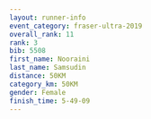 ```yaml
---
layout: runner-info 
event_category: fraser-ultra-2019 
overall_rank: 11
rank: 3
bib: 5508
first_name: Nooraini
last_name: Samsudin
distance: 50KM
category_km: 50KM
gender: Female
finish_time: 5-49-09
---
```

